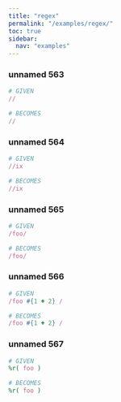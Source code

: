 ```yaml
---
title: "regex"
permalink: "/examples/regex/"
toc: true
sidebar:
  nav: "examples"
---
```


### unnamed 563
```ruby
# GIVEN
//
```
```ruby
# BECOMES
//
```
### unnamed 564
```ruby
# GIVEN
//ix
```
```ruby
# BECOMES
//ix
```
### unnamed 565
```ruby
# GIVEN
/foo/
```
```ruby
# BECOMES
/foo/
```
### unnamed 566
```ruby
# GIVEN
/foo #{1 + 2} /
```
```ruby
# BECOMES
/foo #{1 + 2} /
```
### unnamed 567
```ruby
# GIVEN
%r( foo )
```
```ruby
# BECOMES
%r( foo )
```
